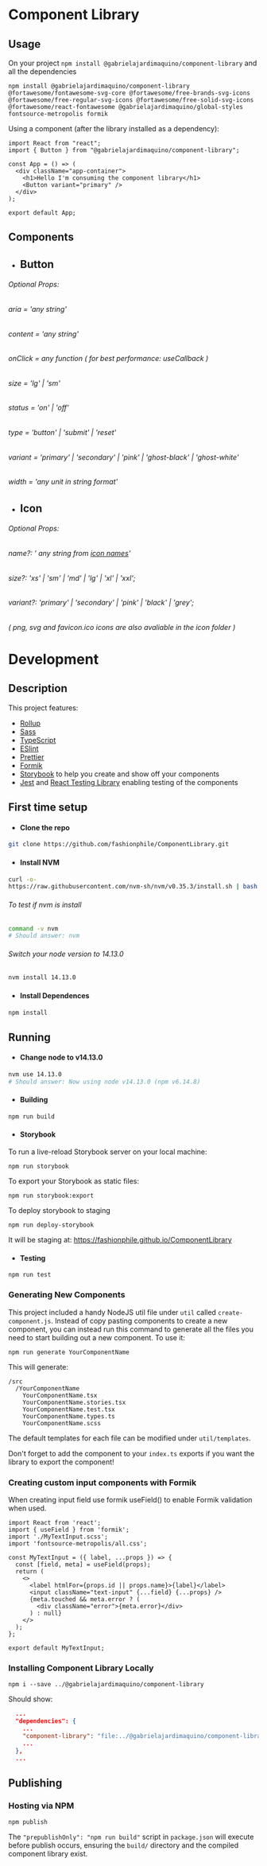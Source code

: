 # Component Library
## Usage

On your project `npm install @gabrielajardimaquino/component-library` and all the dependencies

```
npm install @gabrielajardimaquino/component-library @fortawesome/fontawesome-svg-core @fortawesome/free-brands-svg-icons @fortawesome/free-regular-svg-icons @fortawesome/free-solid-svg-icons @fortawesome/react-fontawesome @gabrielajardimaquino/global-styles fontsource-metropolis formik
```

Using a component (after the library installed as a dependency):

```TSX
import React from "react";
import { Button } from "@gabrielajardimaquino/component-library";

const App = () => (
  <div className="app-container">
    <h1>Hello I'm consuming the component library</h1>
    <Button variant="primary" />
  </div>
);

export default App;
```

## Components
- ## Button
###### Optional Props:
######   aria = 'any string'
######   content = 'any string'
######   onClick = any function ( for best performance: useCallback )
######   size = 'lg' | 'sm'
######   status = 'on' | 'off'
######   type = 'button' | 'submit' | 'reset'
######   variant = 'primary' | 'secondary' | 'pink' | 'ghost-black' | 'ghost-white'
######   width = 'any unit in string format'
- ## Icon
###### Optional Props:
######   name?: ' any string from [icon names](https://github.com/fashionphile/ComponentLibrary/blob/master/README.iconnames.md)'
######   size?: 'xs' | 'sm' | 'md' | 'lg' | 'xl' | 'xxl';
######   variant?: 'primary' | 'secondary' | 'pink' | 'black' | 'grey';
###### ( png, svg and favicon.ico icons are also avaliable in the icon folder )

# Development
## Description
This project features:

- [Rollup](https://github.com/rollup/rollup)
- [Sass](https://sass-lang.com/)
- [TypeScript](https://www.typescriptlang.org/)
- [ESlint](https://eslint.org/)
- [Prettier](https://prettier.io/)
- [Formik](https://formik.org/)
- [Storybook](https://storybook.js.org/) to help you create and show off your components
- [Jest](https://jestjs.io/) and [React Testing Library](https://github.com/testing-library/react-testing-library) enabling testing of the components

## First time setup
- #### Clone the repo
```bash
git clone https://github.com/fashionphile/ComponentLibrary.git
```

- #### Install NVM 
```bash
curl -o- 
https://raw.githubusercontent.com/nvm-sh/nvm/v0.35.3/install.sh | bash
```

###### To test if nvm is install
```bash
command -v nvm
# Should answer: nvm
```

###### Switch your node version to 14.13.0
```bash
nvm install 14.13.0
```

- #### Install Dependences 
```bash
npm install
```

## Running
- #### Change node to v14.13.0
```bash
nvm use 14.13.0
# Should answer: Now using node v14.13.0 (npm v6.14.8)
```

- #### Building

```
npm run build
```

- #### Storybook

To run a live-reload Storybook server on your local machine:

```
npm run storybook
```

To export your Storybook as static files:

```
npm run storybook:export
```

To deploy storybook to staging 

```
npm run deploy-storybook
```
It will be staging at: https://fashionphile.github.io/ComponentLibrary 

- #### Testing

```
npm run test
```
### Generating New Components

This project included a handy NodeJS util file under `util` called `create-component.js`. Instead of copy pasting components to create a new component, you can instead run this command to generate all the files you need to start building out a new component. To use it:

```
npm run generate YourComponentName
```

This will generate:

```
/src
  /YourComponentName
    YourComponentName.tsx
    YourComponentName.stories.tsx
    YourComponentName.test.tsx
    YourComponentName.types.ts
    YourComponentName.scss
```

The default templates for each file can be modified under `util/templates`.

Don't forget to add the component to your `index.ts` exports if you want the library to export the component!

### Creating custom input components with Formik

When creating input field use formik useField() to enable Formik validation when used. 

```TSX
import React from 'react';
import { useField } from 'formik';
import './MyTextInput.scss';
import 'fontsource-metropolis/all.css';

const MyTextInput = ({ label, ...props }) => {
  const [field, meta] = useField(props);
  return (
    <>
      <label htmlFor={props.id || props.name}>{label}</label>
      <input className="text-input" {...field} {...props} />
      {meta.touched && meta.error ? (
        <div className="error">{meta.error}</div>
      ) : null}
    </>
  );
};

export default MyTextInput;
```

### Installing Component Library Locally

```
npm i --save ../@gabrielajardimaquino/component-library
```
Should show:

```JSON
  ...
  "dependencies": {
    ...
    "component-library": "file:../@gabrielajardimaquino/component-library",
    ...
  },
  ...
```

## Publishing

### Hosting via NPM

```
npm publish
```

The `"prepublishOnly": "npm run build"` script in `package.json` will execute before publish occurs, ensuring the `build/` directory and the compiled component library exist.
